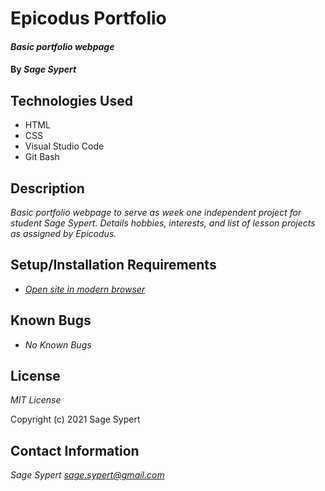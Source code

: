 # Epicodus Portfolio

#### _Basic portfolio webpage_

#### By _**Sage Sypert**_

## Technologies Used

* HTML
* CSS
* Visual Studio Code
* Git Bash

## Description

_Basic portfolio webpage to serve as week one independent project for student Sage Sypert. Details hobbies, interests, and list of lesson projects as assigned by Epicodus._

## Setup/Installation Requirements

* _[Open site in modern browser](https://sagesypert.github.io/epicodus-portfolio/)_

## Known Bugs

* _No Known Bugs_

## License

_MIT License_

Copyright (c) 2021 Sage Sypert

## Contact Information

_Sage Sypert <sage.sypert@gmail.com>_